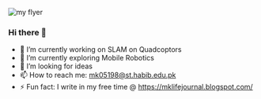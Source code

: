 
<!--
**mehhdiii/mehhdiii** is a ✨ _special_ ✨ repository because its `README.md` (this file) appears on your GitHub profile.

Here are some ideas to get you started:
-->
![my flyer](https://user-images.githubusercontent.com/60067141/121791883-2b1c1f00-cc08-11eb-8b73-4d81ae1a8dcd.png)


### Hi there 👋

- 🔭 I’m currently working on SLAM on Quadcoptors
- 🌱 I’m currently exploring Mobile Robotics
- 👯 I’m looking for ideas
- 📫 How to reach me: mk05198@st.habib.edu.pk
- ⚡ Fun fact: I write in my free time @ https://mklifejournal.blogspot.com/




